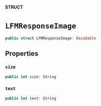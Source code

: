 **STRUCT**

# `LFMResponseImage`

```swift
public struct LFMResponseImage: Decodable
```

## Properties
### `size`

```swift
public let size: String
```

### `text`

```swift
public let text: String
```
